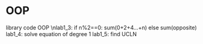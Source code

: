 # OOP
library code OOP
\nlab1_3: if n%2==0: sum(0+2+4...+n) else sum(opposite)
lab1_4: solve equation of degree 1
lab1_5: find UCLN
